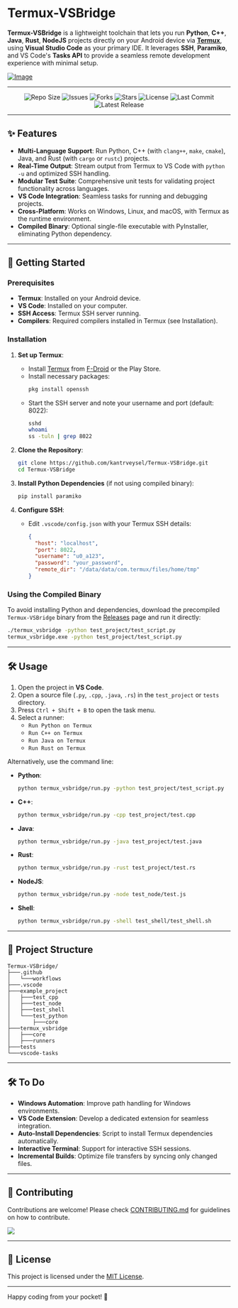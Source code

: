 # Termux-VSBridge

**Termux-VSBridge** is a lightweight toolchain that lets you run **Python**, **C++**, **Java**, **Rust**, **NodeJS** projects directly on your Android device via **[Termux](https://github.com/termux)**, using **Visual Studio Code** as your primary IDE. It leverages **SSH**, **Paramiko**, and VS Code's **Tasks API** to provide a seamless remote development experience with minimal setup.

[![Image](https://media2.giphy.com/media/v1.Y2lkPTc5MGI3NjExdWJtZW8xcnNobmFiajFxbmNkb25wZWI1NnZwcWcydTZrZ2RxNDJ5NiZlcD12MV9pbnRlcm5hbF9naWZfYnlfaWQmY3Q9Zw/0qbToCHrf76lzOnXvn/giphy.gif)](https://i.hizliresim.com/oar7wpr.gif)

---

<p align="center">
  <img src="https://img.shields.io/github/repo-size/kantrveysel/Termux-VSBridge" alt="Repo Size" />
  <img src="https://img.shields.io/github/issues/kantrveysel/Termux-VSBridge" alt="Issues" />
  <img src="https://img.shields.io/github/forks/kantrveysel/Termux-VSBridge?style=social" alt="Forks" />
  <img src="https://img.shields.io/github/stars/kantrveysel/Termux-VSBridge?style=social" alt="Stars" />
  <img src="https://img.shields.io/github/license/kantrveysel/Termux-VSBridge" alt="License" />
  <img src="https://img.shields.io/github/last-commit/kantrveysel/Termux-VSBridge" alt="Last Commit" /><img src="https://img.shields.io/github/release/kantrveysel/Termux-VSBridge.svg" alt="Latest Release" />
</p>

---

## ✨ Features

- **Multi-Language Support**: Run Python, C++ (with `clang++`, `make`, `cmake`), Java, and Rust (with `cargo` or `rustc`) projects.
- **Real-Time Output**: Stream output from Termux to VS Code with `python -u` and optimized SSH handling.
- **Modular Test Suite**: Comprehensive unit tests for validating project functionality across languages.
- **VS Code Integration**: Seamless tasks for running and debugging projects.
- **Cross-Platform**: Works on Windows, Linux, and macOS, with Termux as the runtime environment.
- **Compiled Binary**: Optional single-file executable with PyInstaller, eliminating Python dependency.

---

## 🚀 Getting Started

### Prerequisites
- **Termux**: Installed on your Android device.
- **VS Code**: Installed on your computer.
- **SSH Access**: Termux SSH server running.
- **Compilers**: Required compilers installed in Termux (see Installation).

### Installation
1. **Set up Termux**:
   - Install [Termux](https://github.com/termux) from [F-Droid](https://f-droid.org/packages/com.termux/) or the Play Store.
   - Install necessary packages:
     ```bash
     pkg install openssh
     ```
   - Start the SSH server and note your username and port (default: 8022):
     ```bash
     sshd
     whoami
     ss -tuln | grep 8022
     ```

2. **Clone the Repository**:
   ```bash
   git clone https://github.com/kantrveysel/Termux-VSBridge.git
   cd Termux-VSBridge
   ```

3. **Install Python Dependencies** (if not using compiled binary):
   ```bash
   pip install paramiko
   ```

4. **Configure SSH**:
   - Edit `.vscode/config.json` with your Termux SSH details:
     ```json
     {
       "host": "localhost",
       "port": 8022,
       "username": "u0_a123",
       "password": "your_password",
       "remote_dir": "/data/data/com.termux/files/home/tmp"
     }
     ```

### Using the Compiled Binary
To avoid installing Python and dependencies, download the precompiled `Termux-VSBridge` binary from the [Releases](https://github.com/kantrveysel/Termux-VSBridge/releases) page and run it directly:
```bash
./termux_vsbridge -python test_project/test_script.py
termux_vsbridge.exe -python test_project/test_script.py
```

---

## 🛠 Usage

1. Open the project in **VS Code**.
2. Open a source file (`.py`, `.cpp`, `.java`, `.rs`) in the `test_project` or `tests` directory.
3. Press `Ctrl + Shift + B` to open the task menu.
4. Select a runner:
   - `Run Python on Termux`
   - `Run C++ on Termux`
   - `Run Java on Termux`
   - `Run Rust on Termux`

Alternatively, use the command line:
- **Python**:
  ```bash
  python termux_vsbridge/run.py -python test_project/test_script.py
  ```
- **C++**:
  ```bash
  python termux_vsbridge/run.py -cpp test_project/test.cpp
  ```
- **Java**:
  ```bash
  python termux_vsbridge/run.py -java test_project/test.java
  ```
- **Rust**:
  ```bash
  python termux_vsbridge/run.py -rust test_project/test.rs
  ```
- **NodeJS**:
  ```bash
  python termux_vsbridge/run.py -node test_node/test.js
  ```
- **Shell**:
  ```bash
  python termux_vsbridge/run.py -shell test_shell/test_shell.sh
  ```

---


## 📁 Project Structure

```
Termux-VSBridge/
├───.github
│   └───workflows
├───.vscode
├───example_project
│   ├───test_cpp
│   ├───test_node
│   ├───test_shell
│   └───test_python
│       ├───core
├───termux_vsbridge
│   ├───core
│   ├───runners
├───tests
└───vscode-tasks
```

---

## 🛠 To Do

- **Windows Automation**: Improve path handling for Windows environments.
- **VS Code Extension**: Develop a dedicated extension for seamless integration.
- **Auto-Install Dependencies**: Script to install Termux dependencies automatically.
- **Interactive Terminal**: Support for interactive SSH sessions.
- **Incremental Builds**: Optimize file transfers by syncing only changed files.

---

## 🤝 Contributing

Contributions are welcome! Please check [CONTRIBUTING.md](CONTRIBUTING.md) for guidelines on how to contribute.

<a href="https://github.com/kantrveysel/Termux-VSBridge/graphs/contributors">
  <img src="https://contrib.rocks/image?repo=kantrveysel/Termux-VSBridge" />
</a>

---

## 📜 License

This project is licensed under the [MIT License](LICENSE).

---

Happy coding from your pocket! 🚀

